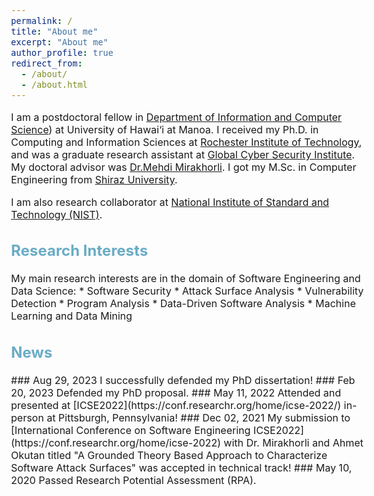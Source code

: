 ```yaml
---
permalink: /
title: "About me"
excerpt: "About me"
author_profile: true
redirect_from: 
  - /about/
  - /about.html
---
```


<style type="text/css">
  body{
  font-size: 12pt;
}
  ##{
  color: #69ACC5;
}
  h2{
  color: #69ACC5;
}
</style>

I am a postdoctoral fellow in [Department of Information and Computer Science](https://www.ics.hawaii.edu)) at University of Hawai‘i at Manoa. I received my Ph.D. in Computing and Information Sciences at [Rochester Institute of Technology](https://www.rit.edu), and was a graduate research assistant at [Global Cyber Security Institute](https://www.rit.edu/cybersecurity/). My doctoral advisor was [Dr.Mehdi Mirakhorli](https://www.se.rit.edu/~mehdi/). I got my M.Sc. in Computer Engineering from [Shiraz University](https://shirazu.ac.ir/en/home).

I am also research collaborator at [National Institute of Standard and Technology (NIST)](https://samate.nist.gov/BF/Team/index.html).


<h2> Research Interests</h2>
My main research interests are in the domain of Software Engineering and Data Science:
* Software Security
* Attack Surface Analysis
* Vulnerability Detection
* Program Analysis 
* Data-Driven Software Analysis
* Machine Learning and Data Mining

<h2> News</h2>
### Aug 29, 2023 
I successfully defended my PhD dissertation!
### Feb 20, 2023 
Defended my PhD proposal.
### May 11, 2022 
Attended and presented at [ICSE2022](https://conf.researchr.org/home/icse-2022/) in-person at Pittsburgh, Pennsylvania!
### Dec 02, 2021 
My submission to [International Conference on Software Engineering ICSE2022](https://conf.researchr.org/home/icse-2022) with Dr. Mirakhorli and Ahmet Okutan titled "A Grounded Theory Based Approach to Characterize Software Attack Surfaces" was accepted in technical track!
### May 10, 2020 
Passed Research Potential Assessment (RPA).

